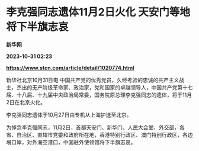 # 李克强同志遗体11月2日火化 天安门等地将下半旗志哀
**新华网**

**2023-10-31 02:23**

**https://www.stcn.com/article/detail/1020774.html**

新华社北京10月31日电 中国共产党的优秀党员，久经考验的忠诚的共产主义战士，杰出的无产阶级革命家、政治家，党和国家的卓越领导人，中国共产党第十七届、十八届、十九届中央政治局常委，国务院原总理李克强同志的遗体，将于11月2日在北京火化。

李克强同志遗体于10月27日由专机从上海护送至北京。

为悼念李克强同志，11月2日，首都天安门、新华门、人民大会堂、外交部，各省、自治区、直辖市党委和政府所在地，香港特别行政区、澳门特别行政区，各边境口岸，对外海空港口，中国驻外使领馆将下半旗志哀。